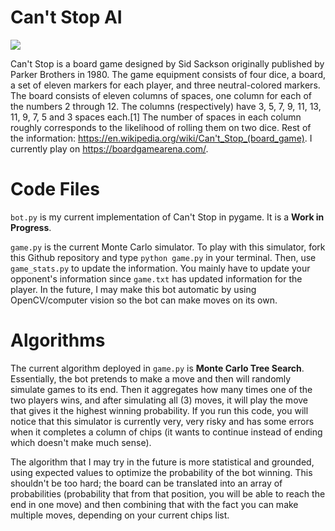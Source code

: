 # Can't Stop AI

<img src="https://i.pinimg.com/originals/38/b1/be/38b1be0207b3e5ae30132d4820c082a5.jpg"> </img>

Can't Stop is a board game designed by Sid Sackson originally published by Parker Brothers in 1980. The game equipment consists of four dice, a board, a set of eleven markers for each player, and three neutral-colored markers. The board consists of eleven columns of spaces, one column for each of the numbers 2 through 12. The columns (respectively) have 3, 5, 7, 9, 11, 13, 11, 9, 7, 5 and 3 spaces each.[1] The number of spaces in each column roughly corresponds to the likelihood of rolling them on two dice. Rest of the information: https://en.wikipedia.org/wiki/Can't_Stop_(board_game). I currently play on https://boardgamearena.com/.

# Code Files

```bot.py``` is my current implementation of Can't Stop in pygame. It is a **Work in Progress**.

```game.py``` is the current Monte Carlo simulator. To play with this simulator, fork this Github repository and type ```python game.py``` in your terminal. Then, use ```game_stats.py``` to update the information. You mainly have to update your opponent's information since ```game.txt``` has updated information for the player. In the future, I may make this bot automatic by using OpenCV/computer vision so the bot can make moves on its own.

# Algorithms

The current algorithm deployed in ```game.py``` is **Monte Carlo Tree Search**. Essentially, the bot pretends to make a move and then will randomly simulate games to its end. Then it aggregates how many times one of the two players wins, and after simulating all (3) moves, it will play the move that gives it the highest winning probability. If you run this code, you will notice that this simulator is currently very, very risky and has some errors when it completes a column of chips (it wants to continue instead of ending which doesn't make much sense).

The algorithm that I may try in the future is more statistical and grounded, using expected values to optimize the probability of the bot winning. This shouldn't be too hard; the board can be translated into an array of probabilities (probability that from that position, you will be able to reach the end in one move) and then combining that with the fact you can make multiple moves, depending on your current chips list.
